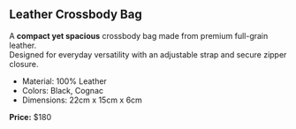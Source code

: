 ## Leather Crossbody Bag

A **compact yet spacious** crossbody bag made from premium full-grain leather.  
Designed for everyday versatility with an adjustable strap and secure zipper closure.

- Material: 100% Leather  
- Colors: Black, Cognac  
- Dimensions: 22cm x 15cm x 6cm  

**Price:** $180
